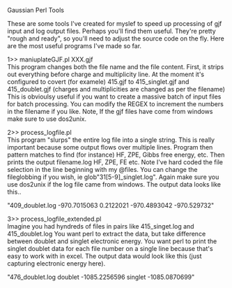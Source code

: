 Gaussian Perl Tools

These are some tools I've created for myslef to speed up processing of gjf input and log output files.  Perhaps you'll find them useful. They're pretty "rough and ready", so you'll need to adjust the source code on the fly.  Here are the most useful programs I've made so far.

1>> maniuplateGJF.pl XXX.gjf   
This program changes both the file name and the file content.  First, it strips out everything before charge and multiplicity line.  At the moment it's configured to covert (for examele) 415.gjf to 415_singlet.gjf and 415_doublet.gjf (charges and multiplicities are changed as per the filename)   This is obvioulsy useful if you want to create a massive batch of input files for batch processing.  You can modify the REGEX to increment the numbers in the filename if you like.  Note, If the gjf files have come from windows make sure to use dos2unix.

2>> process_logfile.pl  
This program "slurps" the entire log file into a single string.  This is really important because some output flows over multiple lines. Program then pattern matches to find (for instance) HF, ZPE, Gibbs free energy, etc.  Then prints the output filename.log HF, ZPE, FE etc.  Note I've hard coded the file selection in the line beginning with my @files.  You can change the fileglobbing if you wish, ie glob"31[5-9]_singlet.log".  Again make sure you use dos2unix if the log file came from windows.  The output data looks like this..

 "409_doublet.log -970.7015063 0.2122021 -970.4893042 -970.529732"



3>> process_logfile_extended.pl  
Imagine you had hyndreds of files in pairs like 415_singet.log and 415_doublet.log
You want perl to extract the data, but take difference between doublet and singlet electronic energy.  You want perl to print the singlet doublet data for each file number on a single line because that's easy to work with in excel.  The output data would look like this (just capturing electronic energy here).

 "476_doublet.log doublet -1085.2256596 singlet -1085.0870699"



